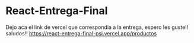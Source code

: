 # React-Entrega-Final
Dejo aca el link de vercel que correspondia a la entrega, espero les guste!! saludos!! 
https://react-entrega-final-psi.vercel.app/productos
